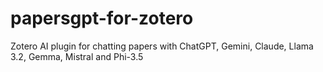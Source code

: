 # papersgpt-for-zotero
Zotero AI plugin for chatting papers with ChatGPT, Gemini, Claude, Llama 3.2, Gemma, Mistral and Phi-3.5
